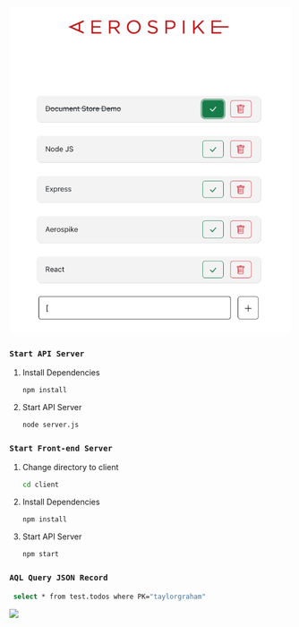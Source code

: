 

![](one.png)





### `Start API Server`


1. Install Dependencies
   ```sh
   npm install 
   ```
2. Start API Server
   ```sh
   node server.js
   ```



### `Start Front-end Server`

1. Change directory to client
   ```sh
   cd client 
   ```
2. Install Dependencies
   ```sh
   npm install 
   ```
3. Start API Server
   ```sh
   npm start
   ```




### `AQL Query JSON Record`
  ```sh
   select * from test.todos where PK="taylorgraham"
   ```
![](screen.jpg)

